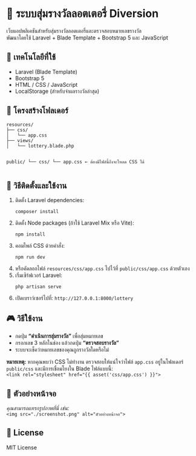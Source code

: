 <!DOCTYPE html>
<body>

  <h1>🎯 ระบบสุ่มรางวัลลอตเตอรี่ Diversion</h1>

  <p>
    เว็บแอปพลิเคชันสำหรับสุ่มรางวัลลอตเตอรี่และตรวจสอบหมายเลขรางวัล <br>
    พัฒนาโดยใช้ Laravel + Blade Template + Bootstrap 5 และ JavaScript
  </p>

  <h2>🧰 เทคโนโลยีที่ใช้</h2>
  <ul>
    <li>Laravel (Blade Template)</li>
    <li>Bootstrap 5</li>
    <li>HTML / CSS / JavaScript</li>
    <li>LocalStorage (สำหรับจำผลรางวัลล่าสุด)</li>
  </ul>

  <h2>📁 โครงสร้างโฟลเดอร์</h2>
  <pre><code>resources/
├── css/
│   └── app.css
├── views/
│   └── lottery.blade.php

public/
└── css/
    └── app.css  ← ต้องมีไฟล์นี้ถึงจะโหลด CSS ได้
</code></pre>

  <h2>🚀 วิธีติดตั้งและใช้งาน</h2>
  <ol>
    <li>ติดตั้ง Laravel dependencies:
      <pre><code>composer install</code></pre>
    </li>
    <li>ติดตั้ง Node packages (ถ้าใช้ Laravel Mix หรือ Vite):
      <pre><code>npm install</code></pre>
    </li>
    <li>คอมไพล์ CSS ด้วยคำสั่ง:
      <pre><code>npm run dev</code></pre>
    </li>
    <li>หรือคัดลอกไฟล์ <code>resources/css/app.css</code> ไปไว้ที่ <code>public/css/app.css</code> ด้วยตัวเอง</li>
    <li>เริ่มเซิร์ฟเวอร์ Laravel:
      <pre><code>php artisan serve</code></pre>
    </li>
    <li>เปิดเบราว์เซอร์ไปที่: <code>http://127.0.0.1:8000/lottery</code></li>
  </ol>

  <h2>🎮 วิธีใช้งาน</h2>
  <ul>
    <li>กดปุ่ม <strong>“ดำเนินการสุ่มรางวัล”</strong> เพื่อสุ่มหมายเลข</li>
    <li>กรอกเลข 3 หลักในช่อง แล้วกดปุ่ม <strong>“ตรวจสอบรางวัล”</strong></li>
    <li>ระบบจะเช็คว่าหมายเลขของคุณถูกรางวัลใดหรือไม่</li>
  </ul>

  <div class="note">
    <strong>หมายเหตุ:</strong> หากคุณพบว่า CSS ไม่ทำงาน ตรวจสอบให้แน่ใจว่าไฟล์ <code>app.css</code> อยู่ในโฟลเดอร์ <code>public/css</code> และมีการเชื่อมโยงใน Blade ไฟล์แบบนี้:<br>
    <code>&lt;link rel="stylesheet" href="{{ asset('css/app.css') }}"&gt;</code>
  </div>

  <h2>📸 ตัวอย่างหน้าจอ</h2>
  <p>
    <em>คุณสามารถแทรกรูปภาพที่นี่ เช่น:</em><br>
    <code>&lt;img src="./screenshot.png" alt="ตัวอย่างหน้าจอ"&gt;</code>
  </p>

  <h2>📜 License</h2>
  <p>MIT License</p>

</body>
</html>
